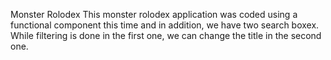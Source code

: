Monster Rolodex
This monster rolodex application was coded using a functional component this time and in addition, we have two search boxex.
While filtering is done in the first one, we can change the title in the second one.
